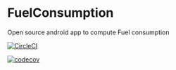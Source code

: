 # FuelConsumption
Open source android app to compute Fuel consumption

[![CircleCI](https://circleci.com/gh/Manikkumar1988/FuelConsumption.svg?style=svg)](https://circleci.com/gh/Manikkumar1988/FuelConsumption)

[![codecov](https://codecov.io/gh/Manikkumar1988/FuelConsumption/branch/master/graph/badge.svg)](https://codecov.io/gh/Manikkumar1988/FuelConsumption)
